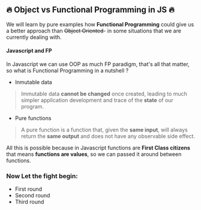 ## :fire: Object vs Functional Programming in JS :fire:
We will learn by pure examples how **Functional Programming** could give us a better approach than ~~Object Oriented~~- in some situations that we are currently dealing with.  



#### Javascript and FP
In Javascript we can use OOP as much FP paradigm, that's all that matter, so what is Functional Programming in a nutshell ?  

 - Inmutable data  
  > Immutable data **cannot be changed** once created, leading to much simpler application development and trace of the **state** of our program.  
 - Pure functions
  > A pure function is a function that, given the **same input**, will always return the **same output** and does not have any observable side effect.  

All this is possible because in Javascript functions are **First Class citizens** that means **functions are values**, so we can passed it around between functions.

### Now Let the fight begin:
- First round
- Second round
- Third round
